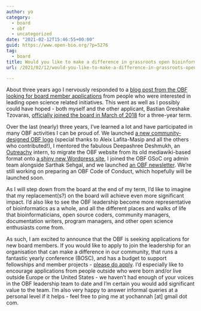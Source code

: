 ```yaml
---
author: yo
category:
  - board
  - obf
  - uncategorized
date: "2021-02-12T15:46:55+00:00"
guid: https://www.open-bio.org/?p=5276
tag:
  - board
title: Would you like to make a difference in grassroots open bioinformatics?
url: /2021/02/12/would-you-like-to-make-a-difference-in-grassroots-open-bioinformatics/

---
```

About three years ago I nervously responded to a [blog post from the OBF looking for board member applications](/2017/11/14/obf-visioning-2017/) from people who were interested in leading open science related initiatives. This went as well as I possibly could have hoped - both myself and the other applicant, Bastian Greshake Tzovaras, [officially joined the board in March of 2018](/2018/03/20/welcome-to-our-new-board-members/) for a three-year term.

Over the last (nearly) three years, I’ve learned a lot and have participated in many OBF activities I can be proud of. We launched [a new community-designed OBF logo](/2018/11/05/new-obf-logo/) (special thanks to Aleix Lafita-Masip and all the others who contributed!), I mentored the fabulous Deepashree Deshmukh, an [Outreachy](https://www.outreachy.org/) intern, to migrate the OBF website from its old mediawiki-based format onto [a shiny new Wordpress site](/2019/04/08/goodbye-mediawiki-hello-new-website/), I joined the OBF GSoC org admin team alongside Sarthak Sehgal, and we launched [an OBF newsletter](https://github.com/obf/newsletter). We’re still working on preparing an OBF Code of Conduct, which hopefully will be launched soon.

As I will step down from the board at the end of my term, I’d like to imagine that my replacement(s?) on the board will achieve even more significant impact. I’d also like to see the OBF leadership become more representative of bioinformatics as a whole, and all the different places and walks of life that bioinformaticians, open source coders, community managers, documentation writers, program managers, and other open science enthusiasts come from.

As such, I am excited to announce that the OBF is seeking applications for new board members. If you would like to apply to join the leadership for an organisation that can make a difference in our community, that runs a fantastic yearly conference (BOSC), and has a budget to support fellowships and member projects - [please do apply](/2021/02/15/seeking-volunteers-for-obf-2021/). I’d especially like to encourage applications from people outside who were born and/or live outside Europe or the United States - we haven’t had enough of your voices in the OBF leadership team to date and I’m certain you would add significant value to the team. I’m also very happy to answer informal queries at a personal level if it helps - feel free to ping me at yochannah \[at\] gmail dot com.
